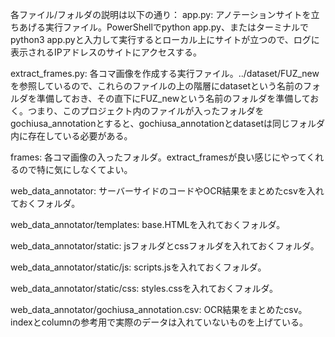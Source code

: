 各ファイル/フォルダの説明は以下の通り：
app.py: アノテーションサイトを立ちあげる実行ファイル。PowerShellでpython app.py、またはターミナルでpython3 app.pyと入力して実行するとローカル上にサイトが立つので、ログに表示されるIPアドレスのサイトにアクセスする。

extract_frames.py: 各コマ画像を作成する実行ファイル。../dataset/FUZ_newを参照しているので、これらのファイルの上の階層にdatasetという名前のフォルダを準備しておき、その直下にFUZ_newという名前のフォルダを準備しておく。つまり、このプロジェクト内のファイルが入ったフォルダをgochiusa_annotationとすると、gochiusa_annotationとdatasetは同じフォルダ内に存在している必要がある。

frames: 各コマ画像の入ったフォルダ。extract_framesが良い感じにやってくれるので特に気にしなくてよい。

web_data_annotator: サーバーサイドのコードやOCR結果をまとめたcsvを入れておくフォルダ。

web_data_annotator/templates: base.HTMLを入れておくフォルダ。

web_data_annotator/static: jsフォルダとcssフォルダを入れておくフォルダ。

web_data_annotator/static/js: scripts.jsを入れておくフォルダ。

web_data_annotator/static/css: styles.cssを入れておくフォルダ。

web_data_annotator/gochiusa_annotation.csv: OCR結果をまとめたcsv。indexとcolumnの参考用で実際のデータは入れていないものを上げている。
